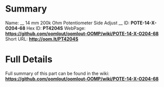 
Summary
=================

Name: __ 14 mm 200k Ohm Potentiometer Side Adjust __
ID: __POTE-14-X-O204-68__
Hex ID: __PT4204S__
WebPage: __https://github.com/oomlout/oomlout-OOMP/wiki/POTE-14-X-O204-68__
Short URL: __http://oom.lt/PT4204S__

Full Details
==========================
Full summary of this part can be found in the wiki:   
__https://github.com/oomlout/oomlout-OOMP/wiki/POTE-14-X-O204-68__   

